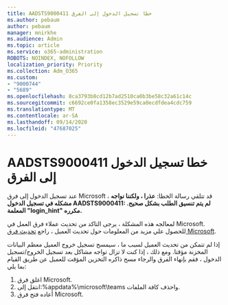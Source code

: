 ```yaml
---
title: AADSTS9000411 خطا تسجيل الدخول إلى الفرق
ms.author: pebaum
author: pebaum
manager: mnirkhe
ms.audience: Admin
ms.topic: article
ms.service: o365-administration
ROBOTS: NOINDEX, NOFOLLOW
localization_priority: Priority
ms.collection: Adm_O365
ms.custom:
- "9000744"
- "5689"
ms.openlocfilehash: 8ca3793b8cd12b7ad2510ca0b3be58c32a61c14c
ms.sourcegitcommit: c6692ce0fa1358ec3529e59ca0ecdfdea4cdc759
ms.translationtype: MT
ms.contentlocale: ar-SA
ms.lasthandoff: 09/14/2020
ms.locfileid: "47687025"
---
```

# <a name="addressing-teams-sign-in-error-aadsts9000411"></a>AADSTS9000411 خطا تسجيل الدخول إلى الفرق

عند تسجيل الدخول إلى فرق Microsoft ، قد تتلقي رسالة الخطا: **عذرا ، ولكننا نواجه مشكله في تسجيل الدخول AADSTS9000411: لم يتم تنسيق الطلب بشكل صحيح. المعلمة "login_hint" مكرره.**

لمعالجه هذه المشكلة ، يرجى التاكد من تحديث عملاء فرق العمل في Microsoft. للحصول علي مزيد من المعلومات حول تحديث العميل ، راجع [تحديث فرق Microsoft](https://support.office.com/article/Update-Microsoft-Teams-535a8e4b-45f0-4f6c-8b3d-91bca7a51db1).

إذا لم تتمكن من تحديث العميل لسبب ما ، سيمسح تسجيل خروج العميل معظم البيانات المخزنة مؤقتا. ومع ذلك ، إذا كنت لا تزال تواجه مشاكل بعد تسجيل الخروج/تسجيل الدخول ، فقم بإنهاء الفرق والرجاء مسح ذاكره التخزين المؤقت للعميل عن طريق القيام بما يلي:
1. اغلق فرق Microsoft.
2. انتقل إلى:%appdata%\microsoft\teams واحذف كافة الملفات.
3. أعاده فتح فرق Microsoft.
